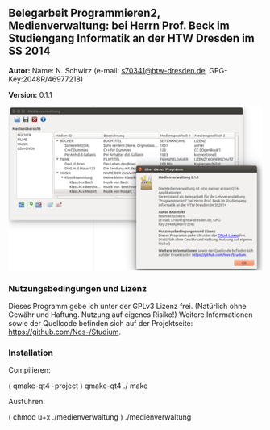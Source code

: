 Belegarbeit Programmieren2, Medienverwaltung: bei Herrn Prof. Beck im Studiengang Informatik an der HTW Dresden im SS 2014
--------------------------------------------------------------------------------------------------------------------------

**Autor:** Name: N. Schwirz (e-mail: s70341@htw-dresden.de, GPG-Key:2048R/46977218)

**Version:** 0.1.1

![Bildschirmfoto](Screenshot_Medienverwaltung_0-1-1.png "Die Medienverwaltung in Aktion")

### Nutzungsbedingungen und Lizenz ###

Dieses Programm gebe ich unter der GPLv3 Lizenz frei. (Natürlich ohne Gewähr und Haftung. Nutzung auf eigenes Risiko!)
Weitere Informationen sowie der Quellcode befinden sich auf der Projektseite: https://github.com/Nos-/Studium.


### Installation ###

Compilieren:

  ( qmake-qt4 -project )
  qmake-qt4 ./
  make

Ausführen:

  ( chmod u+x ./medienverwaltung )
  ./medienverwaltung



